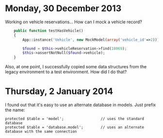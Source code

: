 Monday, 30 December 2013
================================

Working on vehicle reservations... How can I mock a vehicle record?

```php
    public function testHasVehicle()
    {
        App::instance('Vehicle', new MockModel(array('vehicle_id'=>2)));

        $found = $this->vehicleReservation->find(18069);
        $this->assertNotNull($found->vehicle);
    }
```

Also, at one point, I successfully copied some data structures from the legacy environment to a test environment. How did I do that?



Thursday, 2 January 2014
================================
I found out that it's easy to use an alternate database in models. Just prefix the name:

    protected $table = 'model';                 // uses the standard database
    protected $table = 'database.model';        // uses an alternate database with the same connection


